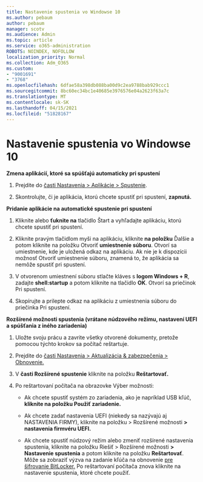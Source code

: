 ```yaml
---
title: Nastavenie spustenia vo Windowse 10
ms.author: pebaum
author: pebaum
manager: scotv
ms.audience: Admin
ms.topic: article
ms.service: o365-administration
ROBOTS: NOINDEX, NOFOLLOW
localization_priority: Normal
ms.collection: Adm_O365
ms.custom:
- "9001691"
- "3768"
ms.openlocfilehash: 6dfae58a398db088ba00d9c2ea9788bab929ccc1
ms.sourcegitcommit: 8bc60ec34bc1e40685e3976576e04a2623f63a7c
ms.translationtype: MT
ms.contentlocale: sk-SK
ms.lasthandoff: 04/15/2021
ms.locfileid: "51828167"
---
```

# <a name="startup-settings-in-windows-10"></a>Nastavenie spustenia vo Windowse 10

**Zmena aplikácií, ktoré sa spúšťajú automaticky pri spustení**

1. Prejdite do [časti Nastavenia > Aplikácie > Spustenie](ms-settings:startupapps?activationSource=GetHelp).

2. Skontrolujte, či je aplikácia, ktorú chcete spustiť pri spustení, **zapnutá.**

**Pridanie aplikácie na automatické spustenie pri spustení**

1. Kliknite alebo **ťuknite na** tlačidlo Štart a vyhľadajte aplikáciu, ktorú chcete spustiť pri spustení.

2. Kliknite pravým tlačidlom myši na aplikáciu, kliknite **na položku** Ďalšie a potom kliknite na položku Otvoriť **umiestnenie súboru**. Otvorí sa umiestnenie, kde je uložená odkaz na aplikáciu. Ak nie je k dispozícii možnosť Otvoriť umiestnenie súboru, znamená to, že aplikácia sa nemôže spustiť pri spustení.

3. V otvorenom umiestnení súboru stlačte kláves s **logom Windows + R**, zadajte **shell:startup** a potom kliknite na tlačidlo **OK**. Otvorí sa priečinok Pri spustení.

4. Skopírujte a prilepte odkaz na aplikáciu z umiestnenia súboru do priečinka Pri spustení.

**Rozšírené možnosti spustenia (vrátane núdzového režimu, nastavení UEFI a spúšťania z iného zariadenia)**

1. Uložte svoju prácu a zavrite všetky otvorené dokumenty, pretože pomocou týchto krokov sa počítač reštartuje.

2. Prejdite do [časti Nastavenia > Aktualizácia & zabezpečenia > Obnovenie.](ms-settings:recovery?activationSource=GetHelp)

3. V **časti Rozšírené spustenie** kliknite na položku **Reštartovať.** 

4. Po reštartovaní počítača na obrazovke Výber možnosti:

    - Ak chcete spustiť systém zo zariadenia, ako je napríklad USB kľúč, **kliknite na položku Použiť zariadenie.**

    - Ak chcete zadať nastavenia UEFI (niekedy sa nazývajú aj NASTAVENIA FIRMY), kliknite na položku > Rozšírené možnosti **> nastavenia firmvéru UEFI.** 

    - Ak chcete spustiť núdzový režim alebo zmeniť rozšírené nastavenia spustenia, kliknite na položku Riešiť > Rozšírené možnosti **> Nastavenie spustenia** a potom kliknite na položku **Reštartovať**. Môže sa zobraziť výzva na zadanie kľúča na obnovenie [pre šifrovanie BitLocker.](https://support.microsoft.com/help/4026181/windows-10-find-my-bitlocker-recovery-key) Po reštartovaní počítača znova kliknite na nastavenie spustenia, ktoré chcete použiť.